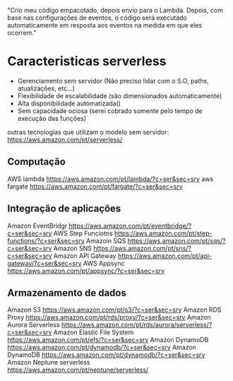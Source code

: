"Crio meu código empacotado, depois envio para o Lambda. Depois, com base nas configurações de eventos, o código será executado automaticamente em resposta aos eventos na medida em que eles ocorrem."

# Caracteristicas serverless
- Gerenciamento sem servidor (Não preciso lidar com o S.O, paths, atualizações, etc...)
- Flexibilidade de escalabilidade (são dimensionados automaticamente)
- Alta disponibilidade automatizada()
- Sem capacidade ociosa (serei cobrado somente pelo tempo de execução das funções)

outras tecnologias que utilizam o modelo sem servidor: https://aws.amazon.com/pt/serverless/

## Computação
AWS lambda https://aws.amazon.com/pt/lambda/?c=ser&sec=srv
aws fargate https://aws.amazon.com/pt/fargate/?c=ser&sec=srv
## Integração de aplicações
Amazon EventBridgr https://aws.amazon.com/pt/eventbridge/?c=ser&sec=srv
AWS Step Funciotns https://aws.amazon.com/pt/step-functions/?c=ser&sec=srv
Amazoin SQS https://aws.amazon.com/pt/sqs/?c=ser&sec=srv
Amazon SNS https://aws.amazon.com/pt/sns/?c=ser&sec=srv
Amazon API Gateway https://aws.amazon.com/pt/api-gateway/?c=ser&sec=srv
AWS Appsync https://aws.amazon.com/pt/appsync/?c=ser&sec=srv
## Armazenamento de dados
Amazon S3 https://aws.amazon.com/pt/s3/?c=ser&sec=srv
Amazon RDS Proxy https://aws.amazon.com/pt/rds/proxy/?c=ser&sec=srv
Amazon Aurora Serverless https://aws.amazon.com/pt/rds/aurora/serverless/?c=ser&sec=srv
Amazon Elastic File System https://aws.amazon.com/pt/efs/?c=ser&sec=srv
Amazon DynamoDB https://aws.amazon.com/pt/dynamodb/?c=ser&sec=srv
Amazon DynamoDB https://aws.amazon.com/pt/dynamodb/?c=ser&sec=srv
Amazon Neptune serverless https://aws.amazon.com/pt/neptune/serverless/
